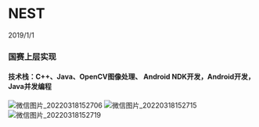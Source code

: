# NEST
2019/1/1
### 国赛上层实现
#### 技术栈：C++、Java、OpenCV图像处理、 Android NDK开发，Android开发，Java并发编程
![微信图片_20220318152706](https://user-images.githubusercontent.com/33798164/158956207-25b80dee-6178-44e2-a51f-4cbbbcb9e957.gif)
![微信图片_20220318152715](https://user-images.githubusercontent.com/33798164/158956211-ffdd2afa-58a6-4742-8d4f-6c94b39cb0a9.gif)
![微信图片_20220318152719](https://user-images.githubusercontent.com/33798164/158956221-a053df9a-a2b4-4104-87d1-baa2cb1a5539.gif)

